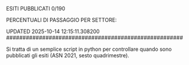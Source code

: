 ESITI PUBBLICATI 0/190 

PERCENTUALI DI PASSAGGIO PER SETTORE:

UPDATED 2025-10-14 12:15:11.308200
###################################################### 

Si tratta di un semplice script in python per controllare quando sono pubblicati gli esiti (ASN 2021, sesto quadrimestre).

